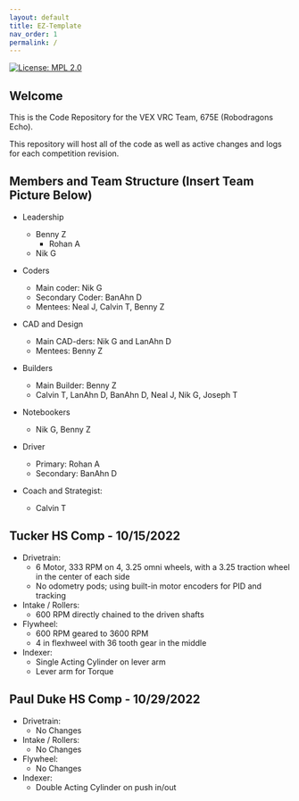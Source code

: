 ```yaml
---
layout: default
title: EZ-Template
nav_order: 1
permalink: /
---
```


[![License: MPL 2.0](https://img.shields.io/badge/License-MPL%202.0-brightgreen.svg)](https://opensource.org/licenses/MPL-2.0)  

## Welcome

This is the Code Repository for the VEX VRC Team, 675E (Robodragons Echo).

This repository will host all of the code as well as active changes and logs for each competition revision.

## Members and Team Structure (Insert Team Picture Below)

* Leadership

  * Benny Z
    * Rohan A
  * Nik G

* Coders

  * Main coder: Nik G
  * Secondary Coder: BanAhn D
  * Mentees: Neal J, Calvin T, Benny Z
* CAD and Design

  * Main CAD-ders: Nik G and LanAhn D
  * Mentees: Benny Z
* Builders

  * Main Builder: Benny Z
  * Calvin T, LanAhn D, BanAhn D, Neal J, Nik G, Joseph T
* Notebookers

  * Nik G, Benny Z

* Driver
  * Primary: Rohan A
  * Secondary: BanAhn D
* Coach and Strategist:
  * Calvin T

## Tucker HS Comp - 10/15/2022

* Drivetrain:
  * 6 Motor, 333 RPM on 4, 3.25 omni wheels, with a 3.25 traction wheel in the center of each side
  * No odometry pods; using built-in motor encoders for PID and tracking
* Intake / Rollers:
  * 600 RPM directly chained to the driven shafts
* Flywheel:
  * 600 RPM geared to 3600 RPM
  * 4 in flexhweel with 36 tooth gear in the middle
* Indexer:
  * Single Acting Cylinder on lever arm
  * Lever arm for Torque

## Paul Duke HS Comp - 10/29/2022

* Drivetrain:
  * No Changes
* Intake / Rollers:
  * No Changes
* Flywheel:
  * No Changes
* Indexer:
  * Double Acting Cylinder on push in/out
  
